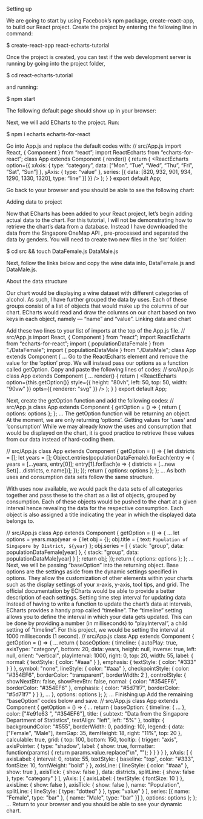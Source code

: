 Setting up

We are going to start by using Facebook’s npm package, create-react-app, to build our React project. Create the project by entering the following line in command:

 $ create-react-app react-echarts-tutorial

Once the project is created, you can test if the web development server is running by going into the project folder,

$ cd react-echarts-tutorial 

and running:

$ npm start

The following default page should show up in your browser:

Next, we will add ECharts to the project. Run:

$ npm i echarts echarts-for-react

Go into App.js and replace the default codes with:
// src/App.js
import React, { Component } from “react”;
import ReactEcharts from “echarts-for-react”;
class App extends Component {
  render() {
    return (
      <ReactEcharts
        option={{
          xAxis: {
            type: “category”,
            data: [“Mon”, “Tue”, “Wed”, “Thu”, “Fri”, “Sat”, “Sun”]
          },
          yAxis: {
            type: “value”
          },
          series: [{ 
            data: [820, 932, 901, 934, 1290, 1330, 1320],
            type: “line”
          }]
        }}
      />
    );
  }
}
export default App;

Go back to your browser and you should be able to see the following chart:

Adding data to project

Now that ECharts has been added to your React project, let’s begin adding actual data to the chart.
For this tutorial, I will not be demonstrating how to retrieve the chart’s data from a database. Instead I have downloaded the data from the Singapore OneMap API , pre-processed and separated the data by genders.
You will need to create two new files in the ‘src’ folder:

$ cd src && touch DataFemale.js DataMale.js

Next, follow the links below and copy the wine data into, DataFemale.js and DataMale.js.

About the data structure

Our chart would be displaying a wine dataset with different categories of alcohol. As such, I have further grouped the data by uses. Each of these groups consist of a list of objects that would make up the columns of our chart. ECharts would read and draw the columns on our chart based on two keys in each object, namely — “name” and “value”.
Linking data and chart

Add these two lines to your list of imports at the top of the App.js file.
// src/App.js
import React, { Component } from “react”;
import ReactEcharts from “echarts-for-react”;
import { populationDataFemale } from "./DataFemale";
import { populationDataMale } from "./DataMale";
class App extends Component {
 ...
Go to the ReactEcharts element and remove the value for the ‘option’ prop. We will instead pass our options as a function called getOption. Copy and paste the following lines of codes:
// src/App.js
class App extends Component {
 ...
  render() {
    return (
      <ReactEcharts
        option={this.getOption()}
        style={{ height: "80vh", left: 50, top: 50, width: "90vw" }}
        opts={{ renderer: "svg" }}
      />
    );
  }
}
export default App;

Next, create the getOption function and add the following codes:
// src/App.js
class App extends Component {
  getOption = () => {
    return {
      options: options
    };
  };
...
The getOption function will be returning an object. At the moment, we are only returning ‘options’.
Getting values for 'uses' and ‘consumption’
While we may already know the uses and consumption that would be displayed on the chart, it is good practice to retrieve these values from our data instead of hard-coding them.

// src/App.js
class App extends Component {
  getOption = () => {
    let districts = [];
    let years = [];
    Object.entries(populationDataFemale).forEach(entry => {
      years = [...years, entry[0]];
      entry[1].forEach(e => {
        districts = [...new Set([...districts, e.name])];
      });
    });
    return {
      options: options
    };
  };
...
As both uses and consumption data sets follow the same structure.

With uses now available, we would pack the data sets of all categories together and pass these to the chart as a list of objects, grouped by consumption. Each of these objects would be pushed to the chart at a given interval hence revealing the data for the respective consumption. Each object is also assigned a title indicating the year in which the displayed data belongs to.

// src/App.js
class App extends Component {
  getOption = () => {
  ...
    let options = years.map(year => {
      let obj = {};
      obj.title = {
        text: `Population of Singapore by District, ${year}`
      };
      obj.series = [
        {
           stack: "group",
           data: populationDataFemale[year]
        },
        {
           stack: "group",
           data: populationDataMale[year]
        }
      ];
      return obj;
    });
    return {
      options: options
      };
    };
...
Next, we will be passing “baseOption” into the returning object. Base options are the settings aside from the dynamic settings specified in options. They allow the customization of other elements within your charts such as the display settings of your x-axis, y-axis, tool tips, and grid. The official documentation by ECharts would be able to provide a better description of each settings.
Setting time step interval for updating data
Instead of having to write a function to update the chart’s data at intervals, ECharts provides a handy prop called “timeline”.
The “timeline” setting allows you to define the interval in which your data gets updated. This can be done by providing a number (in milliseconds) to “playInterval”, a child setting of “timeline”. For this project, we would be setting the interval at 1000 milliseconds (1 second).
// src/App.js
class App extends Component {
  getOption = () => {
...
  return {
    baseOption: {
      timeline: {
        autoPlay: true,
        axisType: "category",
        bottom: 20,
        data: years,
        height: null,
        inverse: true,
        left: null,
        orient: "vertical",
        playInterval: 1000,
        right: 0,
        top: 20,
        width: 55, 
        label: {
          normal: {
            textStyle: {
              color: "#aaa"
            }
          },
          emphasis: {
            textStyle: {
              color: "#333"
            }
          }
        },
        symbol: "none",
        lineStyle: { 
          color: "#aaa"
        },
        checkpointStyle: {
          color: "#354EF6",
          borderColor: "transparent",
          borderWidth: 2
        },
        controlStyle: {
          showNextBtn: false,
          showPrevBtn: false,
          normal: {
            color: "#354EF6",
            borderColor: "#354EF6"
          },
          emphasis: {
            color: "#5d71f7",
            borderColor: "#5d71f7"
          }
        }
      },
      ...
    },
    options: options
  };
};
...
Finishing up
Add the remaining “baseOption” codes below and save.
// src/App.js
class App extends Component {
  getOption = () => {
...
return {
    baseOption: {
      timeline: {
      ...
      },
      color: ["#e91e63 ", "#354EF6"],
      title: {
        subtext: "Data from the Singapore Department of Statistics",
        textAlign: "left",
        left: "5%"
      },
      tooltip: { backgroundColor: "#555", borderWidth: 0, padding: 10},
      legend: {
        data: ["Female", "Male"],
        itemGap: 35,
        itemHeight: 18,
        right: "11%",
        top: 20
      },
      calculable: true,
      grid: {
        top: 100,
        bottom: 150,
        tooltip: {
          trigger: "axis",
          axisPointer: {
            type: "shadow",
            label: {
              show: true,
              formatter: function(params) {
                return params.value.replace("\n", "");
              }
            }
          }
        }
      },
      xAxis: [
        {
          axisLabel: {
            interval: 0,
            rotate: 55,
            textStyle: {
              baseline: "top",
              color: "#333",
              fontSize: 10,
              fontWeight: "bold"
            }
          },
          axisLine: { lineStyle: { color: "#aaa" }, show: true },
          axisTick: { show: false },
          data: districts,
          splitLine: { show: false },
          type: "category"
        }
      ],
      yAxis: [
        {
          axisLabel: {
            textStyle: { fontSize: 10 }
          },
          axisLine: { show: false },
          axisTick: { show: false },
          name: "Population",
          splitLine: {
            lineStyle: {
              type: "dotted"
            }
          },
          type: "value"
        }
      ],
      series: [{ name: "Female", type: "bar" }, { name: "Male", type: "bar" }]
    },
    options: options
  };
};
...
Return to your browser and you should be able to see your dynamic chart.

